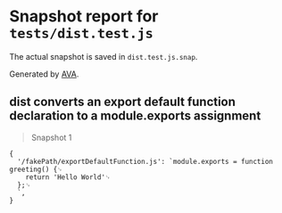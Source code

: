# Snapshot report for `tests/dist.test.js`

The actual snapshot is saved in `dist.test.js.snap`.

Generated by [AVA](https://ava.li).

## dist converts an export default function declaration to a module.exports assignment

> Snapshot 1

    {
      '/fakePath/exportDefaultFunction.js': `module.exports = function greeting() {␊
        return 'Hello World'␊
      };␊
      `,
    }
